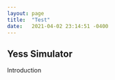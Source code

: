 ```yaml
---
layout: page
title:  "Test"
date:   2021-04-02 23:14:51 -0400
---
```


## Yess Simulator

 Introduction